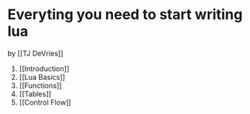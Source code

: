 # Everyting you need to start writing lua

by [[TJ DeVries]]

1. [[Introduction]]
2. [[Lua Basics]]
3. [[Functions]]
4. [[Tables]]
5. [[Control Flow]]
